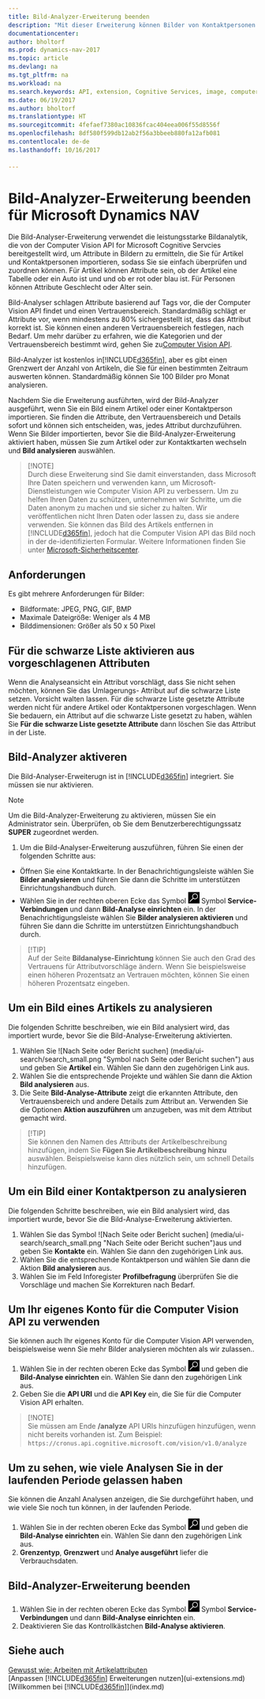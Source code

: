 ```yaml
---
title: Bild-Analyzer-Erweiterung beenden
description: "Mit dieser Erweiterung können Bilder von Kontaktpersonen und Artikel analysieren und Attribute finden, damit Sie diese in Dynamics NAV rasch zuweisen können."
documentationcenter: 
author: bholtorf
ms.prod: dynamics-nav-2017
ms.topic: article
ms.devlang: na
ms.tgt_pltfrm: na
ms.workload: na
ms.search.keywords: API, extension, Cognitive Services, image, computer vision, attribute, tag, recognition
ms.date: 06/19/2017
ms.author: bholtorf
ms.translationtype: HT
ms.sourcegitcommit: 4fefaef7380ac10836fcac404eea006f55d8556f
ms.openlocfilehash: 8df580f599db12ab2f56a3bbeeb880fa12afb081
ms.contentlocale: de-de
ms.lasthandoff: 10/16/2017

---
```


# <a name="the-image-analyzer-extension-for-microsoft-dynamics-nav"></a>Bild-Analyzer-Erweiterung beenden für Microsoft Dynamics NAV
Die Bild-Analyser-Erweiterung verwendet die leistungsstarke Bildanalytik, die von der Computer Vision API for Microsoft Cognitive Servcies bereitgestellt wird, um Attribute in Bildern zu ermitteln, die Sie für Artikel und Kontaktpersonen importieren, sodass Sie sie einfach überprüfen und zuordnen können. Für Artikel können Attribute sein, ob der Artikel eine Tabelle oder ein Auto ist und und ob er rot oder blau ist. Für Personen können Attribute Geschlecht oder Alter sein.

Bild-Analyser schlagen Attribute basierend auf Tags vor, die der Computer Vision API findet und einen Vertrauensbereich. Standardmäßig schlägt er Attribute vor, wenn mindestens zu 80% sichergestellt ist, dass das Attribut korrekt ist. Sie können einen anderen Vertrauensbereich festlegen, nach Bedarf. Um mehr darüber zu erfahren, wie die Kategorien und der Vertrauensbereich bestimmt wird, gehen Sie zu[Computer Vision API](https://go.microsoft.com/fwlink/?linkid=851476).  

Bild-Analyzer ist kostenlos in[!INCLUDE[d365fin](includes/d365fin_md.md)], aber es gibt einen Grenzwert der Anzahl von Artikeln, die Sie für einen bestimmten Zeitraum auswerten können. Standardmäßig können Sie 100 Bilder pro Monat analysieren.

Nachdem Sie die Erweiterung ausführten, wird der Bild-Analyzer ausgeführt, wenn Sie ein Bild einem Artikel oder einer Kontaktperson importieren. Sie finden die Attribute, den Vertrauensbereich und Details sofort und können sich entscheiden, was, jedes Attribut durchzuführen. Wenn Sie Bilder importierten, bevor Sie die Bild-Analyzer-Erweiterung aktiviert haben, müssen Sie zum Artikel oder zur Kontaktkarten wechseln und **Bild analysieren** auswählen.  

>   [!NOTE]  
>   Durch diese Erweiterung sind Sie damit einverstanden, dass Microsoft Ihre Daten speichern und verwenden kann, um Microsoft-Dienstleistungen wie Computer Vision API zu verbessern. Um zu helfen Ihren Daten zu schützen, unternehmen  wir Schritte, um die Daten anonym zu machen und sie sicher zu halten. Wir veröffentlichen nicht Ihren Daten oder lassen zu, dass sie andere verwenden. Sie können das Bild des Artikels entfernen in [!INCLUDE[d365fin](includes/d365fin_md.md)], jedoch hat die Computer Vision API das Bild noch in der de-identifizierten Formular. Weitere Informationen finden Sie unter [Microsoft-Sicherheitscenter](https://go.microsoft.com/fwlink/?linkid=851463).

## <a name="requirements"></a>Anforderungen
Es gibt mehrere Anforderungen für Bilder:

* Bildformate: JPEG, PNG, GIF, BMP  
* Maximale Dateigröße: Weniger als 4 MB  
* Bilddimensionen: Größer als 50 x 50 Pixel  

## <a name="blacklisting-suggested-attributes"></a>Für die schwarze Liste aktivieren aus vorgeschlagenen Attributen
Wenn die Analyseansicht ein Attribut vorschlägt, dass Sie nicht sehen möchten, können Sie das Umlagerungs- Attribut auf die schwarze Liste setzen. Vorsicht walten lassen. Für die schwarze Liste gesetzte Attribute werden nicht für andere Artikel oder Kontaktpersonen vorgeschlagen. Wenn Sie bedauern, ein Attribut auf die schwarze Liste gesetzt zu haben, wählen Sie **Für die schwarze Liste gesetzte Attribute** dann löschen Sie das Attribut in der Liste.

## <a name="to-enable-image-analyzer"></a>Bild-Analyzer aktiveren
Die Bild-Analyser-Erweiterugn ist in [!INCLUDE[d365fin](includes/d365fin_md.md)] integriert. Sie müssen sie nur aktivieren.

> [!NOTE]  
> Um die Bild-Analyzer-Erweiterung zu aktivieren, müssen Sie ein Administrator sein. Überprüfen, ob Sie dem Benutzerberechtigungssatz **SUPER** zugeordnet werden.

1. Um die Bild-Analyser-Erweiterung auszuführen, führen Sie einen der folgenden Schritte aus:
  
* Öffnen Sie eine Kontaktkarte. In der Benachrichtigungsleiste wählen Sie **Bilder analysieren** und führen Sie dann die Schritte im unterstützen Einrichtungshandbuch durch.  
* Wählen Sie in der rechten oberen Ecke das Symbol ![Nach Seite oder Bericht suchen](media/ui-search/search_small.png "") Symbol **Service-Verbindungen** und dann **Bild-Analyse einrichten** ein. In der Benachrichtigungsleiste wählen Sie **Bilder analysieren aktivieren** und führen Sie dann die Schritte im unterstützen Einrichtungshandbuch durch.  

>   [!TIP]  
>   Auf der Seite **Bildanalyse-Einrichtung** können Sie auch den Grad des Vertrauens für Attributvorschläge ändern. Wenn Sie beispielsweise einen höheren Prozentsatz an Vertrauen möchten, können Sie einen höheren Prozentsatz eingeben. 

## <a name="to-analyze-an-image-of-an-item"></a>Um ein Bild eines Artikels zu analysieren
Die folgenden Schritte beschreiben, wie ein Bild analysiert wird, das importiert wurde, bevor Sie die Bild-Analyse-Erweiterung aktivierten.  

1. Wählen Sie ![Nach Seite oder Bericht suchen] (media/ui-search/search_small.png "Symbol nach Seite oder Bericht suchen") aus und geben Sie **Artikel** ein. Wählen Sie dann den zugehörigen Link aus.  
2. Wählen Sie die entsprechende Projekte und wählen Sie dann die Aktion **Bild analysieren** aus.  
3. Die Seite **Bild-Analyse-Attribute** zeigt die erkannten Attribute, den Vertrauensbereich und andere Details zum Attribut an. Verwenden Sie die Optionen **Aktion auszuführen** um anzugeben, was mit dem Attribut gemacht wird.  

>   [!TIP]  
>   Sie können den Namen des Attributs der Artikelbeschreibung hinzufügen, indem Sie **Fügen Sie Artikelbeschreibung hinzu** auswählen. Beispielsweise kann dies nützlich sein, um schnell Details hinzufügen.  

## <a name="to-analyze-a-picture-of-a-contact-person"></a>Um ein Bild einer Kontaktperson zu analysieren
Die folgenden Schritte beschreiben, wie ein Bild analysiert wird, das importiert wurde, bevor Sie die Bild-Analyse-Erweiterung aktivierten.  

1. Wählen Sie das Symbol ![Nach Seite oder Bericht suchen] (media/ui-search/search_small.png "Nach Seite oder Bericht suchen")aus und geben Sie **Kontakte** ein. Wählen Sie dann den zugehörigen Link aus.  
2. Wählen Sie die entsprechende Kontaktperson und wählen Sie dann die Aktion **Bild analysieren** aus.  
3. Wählen Sie im Feld Inforegister **Profilbefragung** überprüfen Sie die Vorschläge und machen Sie Korrekturen nach Bedarf.  

## <a name="to-use-your-own-account-for-the-computer-vision-api"></a>Um Ihr eigenes Konto für die Computer Vision API zu verwenden
Sie können auch Ihr eigenes Konto für die Computer Vision API verwenden, beispielsweise wenn Sie mehr Bilder analysieren möchten als wir zulassen..  
  
1. Wählen Sie in der rechten oberen Ecke das Symbol ![Nach Seite oder Bericht suchen](media/ui-search/search_small.png "Nach Seite oder Bericht suchen") und geben die **Bild-Analyse einrichten** ein. Wählen Sie dann den zugehörigen Link aus.  
2. Geben Sie die **API URI** und die **API Key** ein,  die Sie für die Computer Vision API erhalten.  
  
>   [!NOTE]  
>   Sie müssen am Ende **/analyze** API URIs hinzufügen hinzufügen, wenn nicht bereits vorhanden ist. Zum Beispiel: ```https://cronus.api.cognitive.microsoft.com/vision/v1.0/analyze```

## <a name="to-see-how-many-analyses-you-have-left-in-the-current-period"></a>Um zu sehen, wie viele Analysen Sie in der laufenden Periode gelassen haben
Sie können die Anzahl Analysen anzeigen, die Sie durchgeführt haben, und wie viele Sie noch tun können, in der laufenden Periode.  
  
1. Wählen Sie in der rechten oberen Ecke das Symbol ![Nach Seite oder Bericht suchen](media/ui-search/search_small.png "Nach Seite oder Bericht suchen") und geben die **Bild-Analyse einrichten** ein. Wählen Sie dann den zugehörigen Link aus.  
2. **Grenzentyp**, **Grenzwert** und **Analye ausgeführt** liefer die Verbrauchsdaten.  

## <a name="to-stop-using-the-image-analyzer-extension"></a>Bild-Analyzer-Erweiterung beenden
1. Wählen Sie in der rechten oberen Ecke das Symbol ![Nach Seite oder Bericht suchen](media/ui-search/search_small.png "") Symbol **Service-Verbindungen** und dann **Bild-Analyse einrichten** ein.  
2. Deaktivieren Sie das Kontrollkästchen **Bild-Analyse aktivieren**.  

## <a name="see-also"></a>Siehe auch
[Gewusst wie: Arbeiten mit Artikelattributen](inventory-how-work-item-attributes.md)  
[Anpassen [!INCLUDE[d365fin](includes/d365fin_md.md)] Erweiterungen nutzen](ui-extensions.md)  
[Willkommen bei [!INCLUDE[d365fin](includes/d365fin_md.md)]](index.md)  


